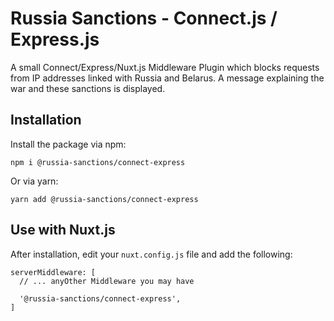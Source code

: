 # Russia Sanctions - Connect.js / Express.js

A small Connect/Express/Nuxt.js Middleware Plugin which blocks requests
from IP addresses linked with Russia and Belarus. A message explaining
the war and these sanctions is displayed.

## Installation

Install the package via npm:

```
npm i @russia-sanctions/connect-express
```

Or via yarn:

```
yarn add @russia-sanctions/connect-express
```

## Use with Nuxt.js

After installation, edit your `nuxt.config.js` file and add the
following:

```
serverMiddleware: [
  // ... anyOther Middleware you may have

  '@russia-sanctions/connect-express',
]
```

